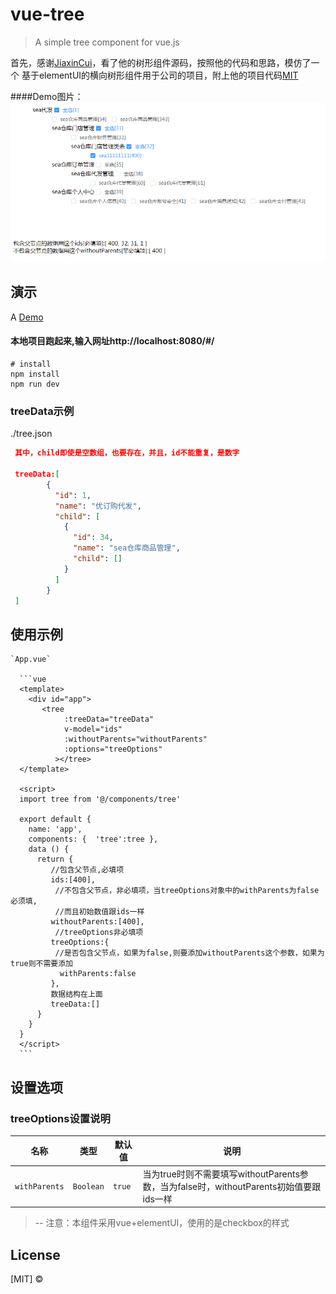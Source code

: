 # vue-tree

> A simple tree component for vue.js
>
首先，感谢[JiaxinCui](https://github.com/jiaxincui)，看了他的树形组件源码，按照他的代码和思路，模仿了一个
基于elementUI的横向树形组件用于公司的项目，附上他的项目代码[MIT](https://github.com/jiaxincui/vue-tree/blob/master/LICENSE.md)

####Demo图片：
![Image text](https://github.com/Summer-Lin/vue-tree/blob/master/src/assets/demo.png)

## 演示

A [Demo](https://summer-lin.github.io/vue-tree/#/)

#### 本地项目跑起来,输入网址http://localhost:8080/#/

```
# install
npm install
npm run dev

```
### treeData示例
./tree.json
```json
 其中，child即使是空数组，也要存在，并且，id不能重复，是数字

 treeData:[
        {
          "id": 1,
          "name": "优订购代发",
          "child": [
            {
              "id": 34,
              "name": "sea仓库商品管理",
              "child": []
            }
          ]
        }
 ]
```

## 使用示例
    `App.vue`

      ```vue
      <template>
        <div id="app">
           <tree
                :treeData="treeData"
                v-model="ids"
                :withoutParents="withoutParents"
                :options="treeOptions"
              ></tree>
      </template>

      <script>
      import tree from '@/components/tree'

      export default {
        name: 'app',
        components: {  'tree':tree },
        data () {
          return {
             //包含父节点,必填项
             ids:[400],
              //不包含父节点，非必填项，当treeOptions对象中的withParents为false必须填,
              //而且初始数值跟ids一样
             withoutParents:[400],
              //treeOptions非必填项
             treeOptions:{
              //是否包含父节点，如果为false,则要添加withoutParents这个参数，如果为true则不需要添加
               withParents:false
             },
             数据结构在上面
             treeData:[]
          }
        }
      }
      </script>
      ```

## 设置选项

### treeOptions设置说明

|名称|类型|默认值|说明|
|----|----|----|----|
|`withParents`|`Boolean`|`true`| 当为true时则不需要填写withoutParents参数，当为false时，withoutParents初始值要跟ids一样|

> -- 注意：本组件采用vue+elementUI，使用的是checkbox的样式


## License
[MIT] ©

